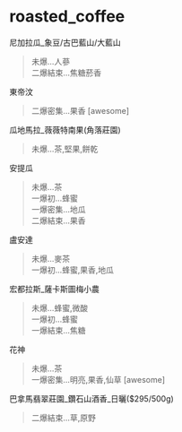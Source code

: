 # roasted_coffee

尼加拉瓜_象豆/古巴藍山/大藍山<br>
>未爆...人蔘<br>
>二爆結束...焦糖菸香

東帝汶
>二爆密集...果香 [awesome]

瓜地馬拉_薇薇特南果(角落莊園)
>未爆...茶,堅果,餅乾

安提瓜
>未爆...茶<br>
>一爆初...蜂蜜<br>
>一爆密集...地瓜<br>
>二爆結束...果香

盧安達
>未爆...麥茶<br>
>一爆初...蜂蜜,果香,地瓜

宏都拉斯_薩卡斯圖梅小農
>未爆...蜂蜜,微酸<br>
>一爆初...蜂蜜<br>
>一爆結束...焦糖

花神
>未爆...茶<br>
>一爆密集...明亮,果香,仙草 [awesome]

巴拿馬翡翠莊園_鑽石山酒香_日曬($295/500g)
>二爆結束...草,原野


